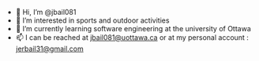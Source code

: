 - 👋 Hi, I’m @jbail081
- 👀 I’m interested in sports and outdoor activities
- 🌱 I’m currently learning software engineering at the university of Ottawa
- 📫 I can be reached at jbail081@uottawa.ca or at my personal account : jerbail31@gmail.com

<!---
jbail081/jbail081 is a ✨ special ✨ repository because its `README.md` (this file) appears on your GitHub profile.
You can click the Preview link to take a look at your changes.
--->
